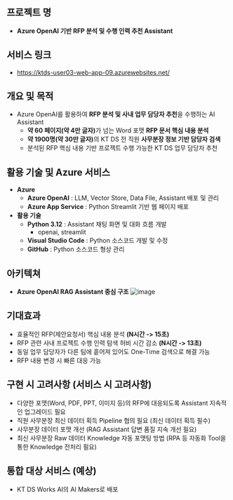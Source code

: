 ## 프로젝트 명
- **Azure OpenAI 기반 RFP 분석 및 수행 인력 추천 Assistant**

## 서비스 링크
- https://ktds-user03-web-app-09.azurewebsites.net/

## 개요 및 목적
- Azure OpenAI를 활용하여 **RFP 분석 및 사내 업무 담당자 추천**을 수행하는 AI Assistant
  - <b>약 60 페이지(약 4만 글자)</b>가 넘는 Word 포맷 **RFP 문서 핵심 내용 분석**
  - <b>약 1900명(약 30만 글자)</b>의 KT DS 전 직원 **사무분장 정보 기반 담당자 검색**
  - 분석된 RFP 핵심 내용 기반 프로젝트 수행 가능한 KT DS 업무 담당자 추천

## 활용 기술 및 Azure 서비스
- **Azure**
  - **Azure OpenAI** : LLM, Vector Store, Data File, Assistant 배포 및 관리
  - **Azure App Service** : Python Streamlit 기반 웹 페이지 배포
- **활용 기술**
  - **Python 3.12** : Assistant 채팅 화면 및 대화 흐름 개발
    - openai, streamlit
  - **Visual Studio Code** : Python 소스코드 개발 및 수정
  - **GitHub** : Python 소스코드 형상 관리

## 아키텍쳐
- **Azure OpenAI RAG Assistant 중심 구조**
![image](https://github.com/user-attachments/assets/71123193-dfce-46df-ac3e-a8459dfe4e46)

## 기대효과
- 효율적인 RFP(제안요청서) 핵심 내용 분석 **(N시간 -> 15초)**
- RFP 관련 사내 프로젝트 수행 인력 탐색 허비 시간 감소 **(N시간 -> 13초)**
- 동일 업무 담당자가 다른 팀에 흩어져 있어도 One-Time 검색으로 해결 가능
- RFP 내용 변경 시 빠른 대응 가능

## 구현 시 고려사항 (서비스 시 고려사항)
- 다양한 포맷(Word, PDF, PPT, 이미지 등)의 RFP에 대응되도록 Assistant 지속적인 업그레이드 필요
- 직원 사무분장 최신 데이터 획득 Pipeline 협의 필요 (최신 데이터 획득 필수)
- 사무분장 데이터 포맷 개선 (RAG Assistant 답변 품질 지속 개선 필요)
- 최신 사무분장 Raw 데이터 Knowledge 자동 포맷팅 방법 (RPA 등 자동화 Tool을 통한 Knowledge 전처리 필요)

## 통합 대상 서비스 (예상)
- KT DS Works AI의 AI Makers로 배포
